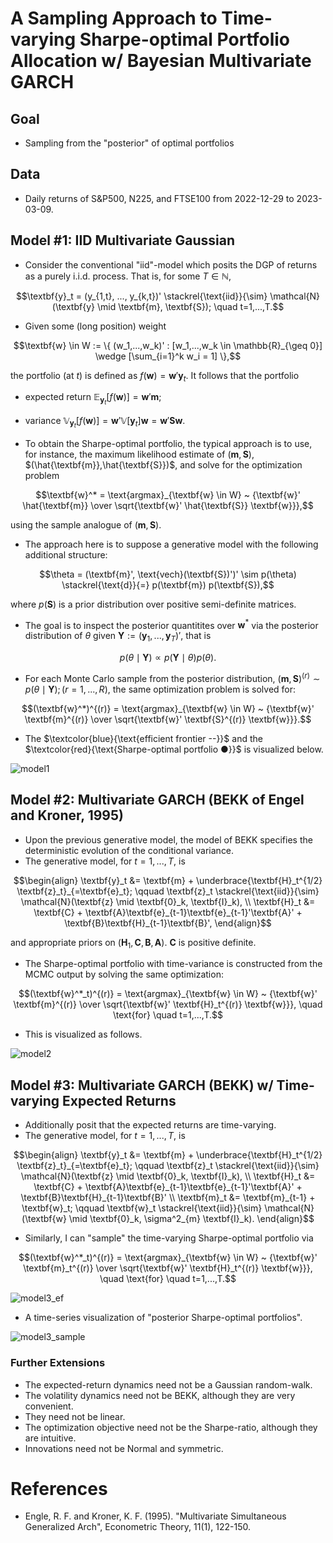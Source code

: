 # A Sampling Approach to Time-varying Sharpe-optimal Portfolio Allocation w/ Bayesian Multivariate GARCH

## Goal
- Sampling from the "posterior" of optimal portfolios

## Data
- Daily returns of S&P500, N225, and FTSE100 from 2022-12-29 to 2023-03-09.

## Model #1: IID Multivariate Gaussian
- Consider the conventional "iid"-model which posits the DGP of returns as a purely i.i.d. process. That is, for some $T \in \mathbb{N}$,

```math
\textbf{y}_t = (y_{1,t}, ..., y_{k,t})' \stackrel{\text{iid}}{\sim} \mathcal{N}(\textbf{y} \mid \textbf{m}, \textbf{S}); \quad t=1,...,T.
```

- Given some (long position) weight
```math
\textbf{w} \in W := \{ (w_1,...,w_k)' : [w_1,...,w_k \in \mathbb{R}_{\geq 0}] \wedge [\sum_{i=1}^k w_i = 1] \},
```
the portfolio (at $t$) is defined as $f(\textbf{w})=\textbf{w}'\textbf{y}_t$. It follows that the portfolio
   - expected return $\mathbb{E}_{\textbf{y}_t}[f(\textbf{w})] = \textbf{w}'\textbf{m}$;
   - variance $\mathbb{V}_{\textbf{y}_t} [f(\textbf{w})] = \textbf{w}' \mathbb{V}[\textbf{y}_t] \textbf{w} = \textbf{w}'\textbf{S}\textbf{w}$.

- To obtain the Sharpe-optimal portfolio, the typical approach is to use, for instance, the maximum likelihood estimate of $(\textbf{m},\textbf{S})$, $(\hat{\textbf{m}},\hat{\textbf{S}})$, and solve for the optimization problem
```math
\textbf{w}^* = \text{argmax}_{\textbf{w} \in W} ~ {\textbf{w}' \hat{\textbf{m}} \over \sqrt{\textbf{w}' \hat{\textbf{S}} \textbf{w}}},
```
using the sample analogue of $(\textbf{m},\textbf{S})$.

- The approach here is to suppose a generative model with the following additional structure:
```math
\theta = (\textbf{m}', \text{vech}(\textbf{S})')' \sim p(\theta) \stackrel{\text{d}}{=} p(\textbf{m}) p(\textbf{S}),
```
where $p(\textbf{S})$ is a prior distribution over positive semi-definite matrices.

- The goal is to inspect the posterior quantitites over $\textbf{w}^*$ via the posterior distribution of $\theta$ given $\textbf{Y}:=(\textbf{y}_1,...,\textbf{y}_T)'$, that is
```math
p(\theta \mid \textbf{Y}) \propto p(\textbf{Y} \mid \theta) p(\theta).
```

- For each Monte Carlo sample from the posterior distribution, $(\textbf{m},\textbf{S})^{(r)} \sim p(\theta \mid \textbf{Y}); (r=1,...,R)$, the same optimization problem is solved for:
```math
(\textbf{w}^*)^{(r)} = \text{argmax}_{\textbf{w} \in W} ~ {\textbf{w}' \textbf{m}^{(r)} \over \sqrt{\textbf{w}' \textbf{S}^{(r)} \textbf{w}}}.
```
- The $\textcolor{blue}{\text{efficient frontier --}}$ and the $\textcolor{red}{\text{Sharpe-optimal portfolio ●}}$ is visualized below.

![model1](https://user-images.githubusercontent.com/46773720/224541902-7f5205eb-9472-42f5-b1ee-415dadfa3378.png)

## Model #2: Multivariate GARCH (BEKK of Engel and Kroner, 1995)
- Upon the previous generative model, the model of BEKK specifies the deterministic evolution of the conditional variance.
- The generative model, for $t=1,...,T$, is
```math
\begin{align}
\textbf{y}_t &= \textbf{m} + \underbrace{\textbf{H}_t^{1/2} \textbf{z}_t}_{=\textbf{e}_t}; \qquad
\textbf{z}_t \stackrel{\text{iid}}{\sim} \mathcal{N}(\textbf{z} \mid \textbf{0}_k, \textbf{I}_k), \\
\textbf{H}_t &= \textbf{C} + \textbf{A}\textbf{e}_{t-1}\textbf{e}_{t-1}'\textbf{A}' + \textbf{B}\textbf{H}_{t-1}\textbf{B}',
\end{align}
```
and appropriate priors on $(\textbf{H}_1, \textbf{C}, \textbf{B}, \textbf{A})$. $\textbf{C}$ is positive definite.
- The Sharpe-optimal portfolio with time-variance is constructed from the MCMC output by solving the same optimization:
```math
(\textbf{w}^*_t)^{(r)} = \text{argmax}_{\textbf{w} \in W} ~ {\textbf{w}' \textbf{m}^{(r)} \over \sqrt{\textbf{w}' \textbf{H}_t^{(r)} \textbf{w}}},
\quad \text{for} \quad t=1,...,T.
```
- This is visualized as follows.

![model2](https://user-images.githubusercontent.com/46773720/224542127-7bb2ae04-e0d0-4648-b91a-327385f09780.gif)

## Model #3: Multivariate GARCH (BEKK) w/ Time-varying Expected Returns

- Additionally posit that the expected returns are time-varying.
- The generative model, for $t=1,...,T$, is
```math
\begin{align}
\textbf{y}_t &= \textbf{m} + \underbrace{\textbf{H}_t^{1/2} \textbf{z}_t}_{=\textbf{e}_t}; \qquad
\textbf{z}_t \stackrel{\text{iid}}{\sim} \mathcal{N}(\textbf{z} \mid \textbf{0}_k, \textbf{I}_k), \\
\textbf{H}_t &= \textbf{C} + \textbf{A}\textbf{e}_{t-1}\textbf{e}_{t-1}'\textbf{A}' + \textbf{B}\textbf{H}_{t-1}\textbf{B}' \\
\textbf{m}_t &= \textbf{m}_{t-1} + \textbf{w}_t; \qquad \textbf{w}_t \stackrel{\text{iid}}{\sim} \mathcal{N}(\textbf{w} \mid \textbf{0}_k, \sigma^2_{m} \textbf{I}_k).
\end{align}
```
- Similarly, I can "sample" the time-varying Sharpe-optimal portfolio via
```math
(\textbf{w}^*_t)^{(r)} = \text{argmax}_{\textbf{w} \in W} ~ {\textbf{w}' \textbf{m}_t^{(r)} \over \sqrt{\textbf{w}' \textbf{H}_t^{(r)} \textbf{w}}},
\quad \text{for} \quad t=1,...,T.
```

![model3_ef](https://user-images.githubusercontent.com/46773720/224542282-1784e82a-9f70-4a3e-ad32-24216266296b.gif)

- A time-series visualization of "posterior Sharpe-optimal portfolios".

![model3_sample](https://user-images.githubusercontent.com/46773720/224542258-90dbb5f5-580f-4804-ad97-38e91ab39b1f.png)

### Further Extensions
- The expected-return dynamics need not be a Gaussian random-walk.
- The volatility dynamics need not be BEKK, although they are very convenient.
- They need not be linear.
- The optimization objective need not be the Sharpe-ratio, although they are intuitive.
- Innovations need not be Normal and symmetric.

# References

- Engle, R. F. and Kroner, K. F. (1995). "Multivariate Simultaneous Generalized Arch", Econometric Theory, 11(1), 122-150.

